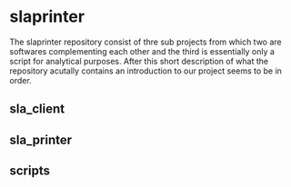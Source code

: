 # slaprinter

The slaprinter repository consist of thre sub projects from which two are softwares complementing each other and the third is essentially only a script for analytical purposes.
After this short description of what the repository acutally contains an introduction to our project seems to be in order. 

## sla_client

## sla_printer

## scripts
